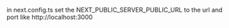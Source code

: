 in next.config.ts set the NEXT_PUBLIC_SERVER_PUBLIC_URL to the url and port like http://localhost:3000 
